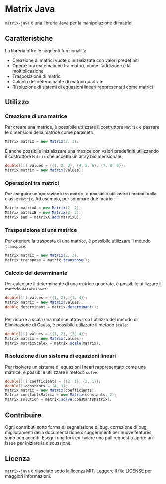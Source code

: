 # Matrix Java

`matrix-java` è una libreria Java per la manipolazione di matrici.

## Caratteristiche

La libreria offre le seguenti funzionalità:

- Creazione di matrici vuote o inizializzate con valori predefiniti
- Operazioni matematiche tra matrici, come l'addizione e la moltiplicazione
- Trasposizione di matrici
- Calcolo del determinante di matrici quadrate
- Risoluzione di sistemi di equazioni lineari rappresentati come matrici

## Utilizzo

### Creazione di una matrice

Per creare una matrice, è possibile utilizzare il costruttore `Matrix` e passare le dimensioni della matrice come parametri:

```java
Matrix matrix = new Matrix(3, 3);
```

È anche possibile inizializzare una matrice con valori predefiniti utilizzando il costruttore `Matrix` che accetta un array bidimensionale:

```java
double[][] values = {{1, 2, 3}, {4, 5, 6}, {7, 8, 9}};
Matrix matrix = new Matrix(values);
```

### Operazioni tra matrici

Per eseguire un'operazione tra matrici, è possibile utilizzare i metodi della classe `Matrix`. Ad esempio, per sommare due matrici:

```java
Matrix matrixA = new Matrix(2, 2);
Matrix matrixB = new Matrix(2, 2);
Matrix sum = matrixA.add(matrixB);
```

### Trasposizione di una matrice

Per ottenere la trasposta di una matrice, è possibile utilizzare il metodo `transpose`:

```java
Matrix matrix = new Matrix(2, 3);
Matrix transpose = matrix.transpose();
```

### Calcolo del determinante

Per calcolare il determinante di una matrice quadrata, è possibile utilizzare il metodo `determinant`:

```java
double[][] values = {{1, 2}, {3, 4}};
Matrix matrix = new Matrix(values);
double determinant = matrix.determinant();
```

### 
Per ridurre a scala una matrice attraverso l'utilizzo del metodo di Eliminazione di Gauss, è possibile utilizzare il metodo `scale`:

```java
double[][] values = {{1, 2}, {3, 4}};
Matrix matrix = new Matrix(values);
Matrix matrixScalex = matrix.scale(matrix);
```

### Risoluzione di un sistema di equazioni lineari

Per risolvere un sistema di equazioni lineari rappresentato come una matrice, è possibile utilizzare il metodo `solve`:

```java
double[][] coefficients = {{2, 1}, {1, 1}};
double[] constants = {4, 3};
Matrix matrix = new Matrix(coefficients);
Matrix constantsMatrix = new Matrix(constants, 2);
Matrix solution = matrix.solve(constantsMatrix);
```

## Contribuire

Ogni contributi sotto forma di segnalazione di bug, correzione di bug, miglioramenti della documentazione o suggerimenti per nuove features sono ben accetti. Esegui una fork ed inviare una pull request o aprire un issue per iniziare la discussione.

## Licenza

`matrix-java` è rilasciato sotto la licenza MIT. Leggere il file LICENSE per maggiori informazioni.


